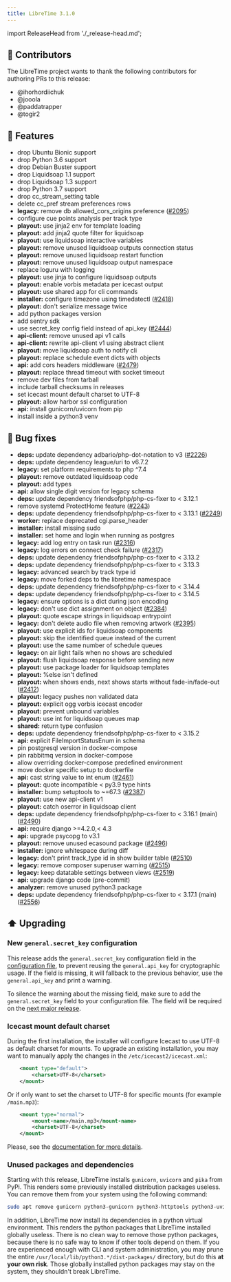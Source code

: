 ```yaml
---
title: LibreTime 3.1.0
---
```


import ReleaseHead from './\_release-head.md';

<ReleaseHead date='2023-05-26' version='3.1.0'/>

## :sparkling_heart: Contributors

The LibreTime project wants to thank the following contributors for authoring PRs to this release:

- @ihorhordiichuk
- @jooola
- @paddatrapper
- @togir2

## :rocket: Features

- drop Ubuntu Bionic support
- drop Python 3.6 support
- drop Debian Buster support
- drop Liquidsoap 1.1 support
- drop Liquidsoap 1.3 support
- drop Python 3.7 support
- drop cc_stream_setting table
- delete cc_pref stream preferences rows
- **legacy:** remove db allowed_cors_origins preference ([#2095](https://github.com/libretime/libretime/issues/2095))
- configure cue points analysis per track type
- **playout:** use jinja2 env for template loading
- **playout:** add jinja2 quote filter for liquidsoap
- **playout:** use liquidsoap interactive variables
- **playout:** remove unused liquidsoap outputs connection status
- **playout:** remove unused liquidsoap restart function
- **playout:** remove unused liquidsoap output namespace
- replace loguru with logging
- **playout:** use jinja to configure liquidsoap outputs
- **playout:** enable vorbis metadata per icecast output
- **playout:** use shared app for cli commands
- **installer:** configure timezone using timedatectl ([#2418](https://github.com/libretime/libretime/issues/2418))
- **playout:** don't serialize message twice
- add python packages version
- add sentry sdk
- use secret_key config field instead of api_key ([#2444](https://github.com/libretime/libretime/issues/2444))
- **api-client:** remove unused api v1 calls
- **api-client:** rewrite api-client v1 using abstract client
- **playout:** move liquidsoap auth to notify cli
- **playout:** replace schedule event dicts with objects
- **api:** add cors headers middleware ([#2479](https://github.com/libretime/libretime/issues/2479))
- **playout:** replace thread timeout with socket timeout
- remove dev files from tarball
- include tarball checksums in releases
- set icecast mount default charset to UTF-8
- **playout:** allow harbor ssl configuration
- **api:** install gunicorn/uvicorn from pip
- install inside a python3 venv

## :bug: Bug fixes

- **deps:** update dependency adbario/php-dot-notation to v3 ([#2226](https://github.com/libretime/libretime/issues/2226))
- **deps:** update dependency league/uri to v6.7.2
- **legacy:** set platform requirements to php ^7.4
- **playout:** remove outdated liquidsoap code
- **playout:** add types
- **api:** allow single digit version for legacy schema
- **deps:** update dependency friendsofphp/php-cs-fixer to < 3.12.1
- remove systemd ProtectHome feature ([#2243](https://github.com/libretime/libretime/issues/2243))
- **deps:** update dependency friendsofphp/php-cs-fixer to < 3.13.1 ([#2249](https://github.com/libretime/libretime/issues/2249))
- **worker:** replace deprecated cgi.parse_header
- **installer:** install missing sudo
- **installer:** set home and login when running as postgres
- **legacy:** add log entry on task run ([#2316](https://github.com/libretime/libretime/issues/2316))
- **legacy:** log errors on connect check failure ([#2317](https://github.com/libretime/libretime/issues/2317))
- **deps:** update dependency friendsofphp/php-cs-fixer to < 3.13.2
- **deps:** update dependency friendsofphp/php-cs-fixer to < 3.13.3
- **legacy:** advanced search by track type id
- **legacy:** move forked deps to the libretime namespace
- **deps:** update dependency friendsofphp/php-cs-fixer to < 3.14.4
- **deps:** update dependency friendsofphp/php-cs-fixer to < 3.14.5
- **legacy:** ensure options is a dict during json encoding
- **legacy:** don't use dict assignment on object ([#2384](https://github.com/libretime/libretime/issues/2384))
- **playout:** quote escape strings in liquidsoap entrypoint
- **legacy:** don't delete audio file when removing artwork ([#2395](https://github.com/libretime/libretime/issues/2395))
- **playout:** use explicit ids for liquidsoap components
- **playout:** skip the identified queue instead of the current
- **playout:** use the same number of schedule queues
- **legacy:** on air light fails when no shows are scheduled
- **playout:** flush liquidsoap response before sending new
- **playout:** use package loader for liquidsoap templates
- **playout:** %else isn't defined
- **playout:** when shows ends, next shows starts without fade-in/fade-out ([#2412](https://github.com/libretime/libretime/issues/2412))
- **playout:** legacy pushes non validated data
- **playout:** explicit ogg vorbis icecast encoder
- **playout:** prevent unbound variables
- **playout:** use int for liquidsoap queues map
- **shared:** return type confusion
- **deps:** update dependency friendsofphp/php-cs-fixer to < 3.15.2
- **api:** explicit FileImportStatusEnum in schema
- pin postgresql version in docker-compose
- pin rabbitmq version in docker-compose
- allow overriding docker-compose predefined environment
- move docker specific setup to dockerfile
- **api:** cast string value to int enum ([#2461](https://github.com/libretime/libretime/issues/2461))
- **playout:** quote incompatible < py3.9 type hints
- **installer:** bump setuptools to ~=67.3 ([#2387](https://github.com/libretime/libretime/issues/2387))
- **playout:** use new api-client v1
- **playout:** catch oserror in liquidsoap client
- **deps:** update dependency friendsofphp/php-cs-fixer to < 3.16.1 (main) ([#2490](https://github.com/libretime/libretime/issues/2490))
- **api:** require django >=4.2.0,< 4.3
- **api:** upgrade psycopg to v3.1
- **playout:** remove unused ecasound package ([#2496](https://github.com/libretime/libretime/issues/2496))
- **installer:** ignore whitespace during diff
- **legacy:** don't print track_type id in show builder table ([#2510](https://github.com/libretime/libretime/issues/2510))
- **legacy:** remove composer superuser warning ([#2515](https://github.com/libretime/libretime/issues/2515))
- **legacy:** keep datatable settings between views ([#2519](https://github.com/libretime/libretime/issues/2519))
- **api:** upgrade django code (pre-commit)
- **analyzer:** remove unused python3 package
- **deps:** update dependency friendsofphp/php-cs-fixer to < 3.17.1 (main) ([#2556](https://github.com/libretime/libretime/issues/2556))

## :arrow_up: Upgrading

### New `general.secret_key` configuration

This release adds the `general.secret_key` configuration field in the [configuration file](../admin-manual/configuration.md#general), to prevent reusing the `general.api_key` for cryptographic usage. If the field is missing, it will fallback to the previous behavior, use the `general.api_key` and print a warning.

To silence the warning about the missing field, make sure to add the `general.secret_key` field to your configuration file. The field will be required on the [next major release](./README.md#versioning-schema).

### Icecast mount default charset

During the first installation, the installer will configure Icecast to use UTF-8 as default charset for mounts. To upgrade an existing installation, you may want to manually apply the changes in the `/etc/icecast2/icecast.xml`:

```xml
    <mount type="default">
        <charset>UTF-8</charset>
    </mount>
```

Or if only want to set the charset to UTF-8 for specific mounts (for example `/main.mp3`):

```xml
    <mount type="normal">
        <mount-name>/main.mp3</mount-name>
        <charset>UTF-8</charset>
    </mount>
```

Please, see the [documentation for more details](../admin-manual/stream-configuration.md#utf-8-metadata-in-icecast-mp3-streams).

### Unused packages and dependencies

Starting with this release, LibreTime installs `gunicorn`, `uvicorn` and `pika` from PyPi. This renders some previously installed distribution packages useless. You can remove them from your system using the following command:

```bash
sudo apt remove gunicorn python3-gunicorn python3-httptools python3-uvicorn python3-uvloop python3-pika
```

In addition, LibreTime now install its dependencies in a python virtual environment. This renders the python packages that LibreTime installed globally useless. There is no clean way to remove those python packages, because there is no safe way to know if other tools depend on them. If you are experienced enough with CLI and system administration, you may prune the entire `/usr/local/lib/python3.*/dist-packages/` directory, but do this **at your own risk**. Those globally installed python packages may stay on the system, they shouldn't break LibreTime.
